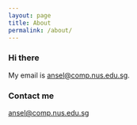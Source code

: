```yaml
---
layout: page
title: About
permalink: /about/
---
```


### Hi there

My email is ansel@comp.nus.edu.sg.

### Contact me

[ansel@comp.nus.edu.sg](mailto:ansel@comp.nus.edu.sg)
